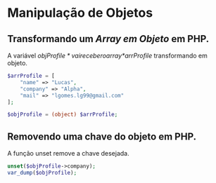 # Manipulação de Objetos

## Transformando um *Array em Objeto* em PHP.

A variável *$objProfile* vai receber o array *$arrProfile* transformando em objeto.

```php
$arrProfile = [
    "name" => "Lucas",
    "company" => "Alpha",
    "mail" => "lgomes.lg99@gmail.com"
];

$objProfile = (object) $arrProfile;
```

## Removendo uma chave do objeto em PHP.

A função unset remove a chave desejada.

```php
unset($objProfile->company);
var_dump($objProfile);
```




